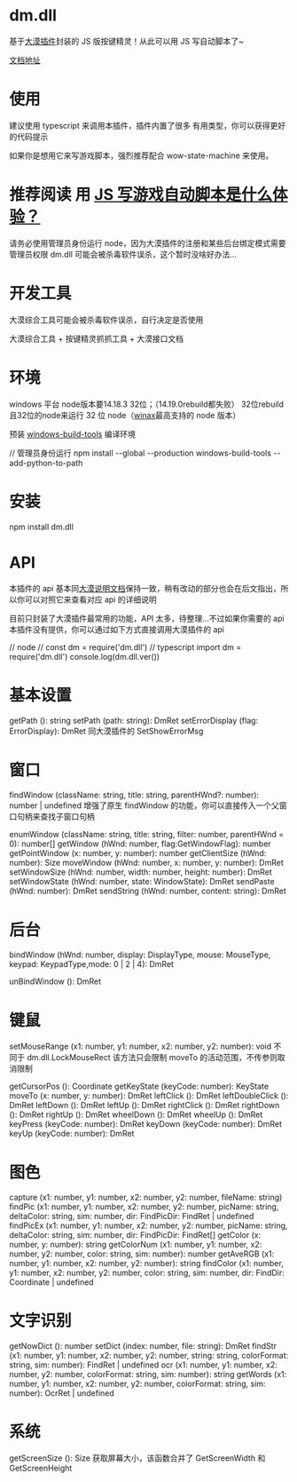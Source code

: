 # dm.dll

基于[大漠插件](http://www.dmwebsite.net/)封装的 JS 版按键精灵！从此可以用 JS 写自动脚本了~

[文档地址](https://aweiu.com/documents/dm.dll/)

# 使用
建议使用 typescript 来调用本插件，插件内置了很多 有用类型，你可以获得更好的代码提示

如果你是想用它来写游戏脚本，强烈推荐配合 wow-state-machine 来使用。

# 推荐阅读 用 [JS 写游戏自动脚本是什么体验？](https://aweiu.com/%E7%94%A8%20JS%20%E5%86%99%E6%B8%B8%E6%88%8F%E8%87%AA%E5%8A%A8%E8%84%9A%E6%9C%AC%E6%98%AF%E4%BB%80%E4%B9%88%E4%BD%93%E9%AA%8C%EF%BC%9F/)

请务必使用管理员身份运行 node，因为大漠插件的注册和某些后台绑定模式需要管理员权限
dm.dll 可能会被杀毒软件误杀，这个暂时没啥好办法…

# 开发工具
大漠综合工具可能会被杀毒软件误杀，自行决定是否使用

大漠综合工具 + 按键精灵抓抓工具 + 大漠接口文档
# 环境
windows 平台
node版本要14.18.3 32位；（14.19.0rebuild都失败）
32位rebuild且32位的node来运行
32 位 node（[winax](https://github.com/durs/node-activex)最高支持的 node 版本）

预装 [windows-build-tools](https://github.com/felixrieseberg/windows-build-tools) 编译环境

// 管理员身份运行
npm install --global --production windows-build-tools --add-python-to-path
# 安装
npm install dm.dll
# API
本插件的 api 基本同[大漠说明文档](https://github.com/aweiu/dm.dll/blob/master/tools/%E5%A4%A7%E6%BC%A0%E6%8E%A5%E5%8F%A3%E8%AF%B4%E6%98%8E.CHM?raw=true)保持一致，稍有改动的部分也会在后文指出，所以你可以对照它来查看对应 api 的详细说明

目前只封装了大漠插件最常用的功能，API 太多，待整理…不过如果你需要的 api 本插件没有提供，你可以通过如下方式直接调用大漠插件的 api

// node
// const dm = require('dm.dll')
// typescript
import dm = require('dm.dll')
console.log(dm.dll.ver())
# 基本设置
getPath (): string
setPath (path: string): DmRet
setErrorDisplay (flag: ErrorDisplay): DmRet
同大漠插件的 SetShowErrorMsg

# 窗口
findWindow (className: string, title: string, parentHWnd?: number): number | undefined
增强了原生 findWindow 的功能，你可以直接传入一个父窗口句柄来查找子窗口句柄

enumWindow (className: string, title: string, filter: number, parentHWnd = 0): number[]
getWindow (hWnd: number, flag:GetWindowFlag): number
getPointWindow (x: number, y: number): number
getClientSize (hWnd: number): Size
moveWindow (hWnd: number, x: number, y: number): DmRet
setWindowSize (hWnd: number, width: number, height: number): DmRet
setWindowState (hWnd: number, state: WindowState): DmRet
sendPaste (hWnd: number): DmRet
sendString (hWnd: number, content: string): DmRet
# 后台
bindWindow (hWnd: number, display: DisplayType, mouse: MouseType, keypad: KeypadType,mode: 0 | 2 | 4): DmRet

unBindWindow (): DmRet

# 键鼠
setMouseRange (x1: number, y1: number, x2: number, y2: number): void
不同于 dm.dll.LockMouseRect 该方法只会限制 moveTo 的活动范围，不传参则取消限制

getCursorPos (): Coordinate
getKeyState (keyCode: number): KeyState
moveTo (x: number, y: number): DmRet
leftClick (): DmRet
leftDoubleClick (): DmRet
leftDown (): DmRet
leftUp (): DmRet
rightClick (): DmRet
rightDown (): DmRet
rightUp (): DmRet
wheelDown (): DmRet
wheelUp (): DmRet
keyPress (keyCode: number): DmRet
keyDown (keyCode: number): DmRet
keyUp (keyCode: number): DmRet
# 图色
capture (x1: number, y1: number, x2: number, y2: number, fileName: string)
findPic (x1: number, y1: number, x2: number, y2: number, picName: string, deltaColor: string, sim: number, dir: FindPicDir: FindRet | undefined
findPicEx (x1: number, y1: number, x2: number, y2: number, picName: string, deltaColor: string, sim: number, dir: FindPicDir: FindRet[]
getColor (x: number, y: number): string
getColorNum (x1: number, y1: number, x2: number, y2: number, color: string, sim: number): number
getAveRGB (x1: number, y1: number, x2: number, y2: number): string
findColor (x1: number, y1: number, x2: number, y2: number, color: string, sim: number, dir: FindDir: Coordinate | undefined
# 文字识别
getNowDict (): number
setDict (index: number, file: string): DmRet
findStr (x1: number, y1: number, x2: number, y2: number, string: string, colorFormat: string, sim: number): FindRet | undefined
ocr (x1: number, y1: number, x2: number, y2: number, colorFormat: string, sim: number): string
getWords (x1: number, y1: number, x2: number, y2: number, colorFormat: string, sim: number): OcrRet | undefined
# 系统
getScreenSize (): Size
获取屏幕大小，该函数合并了 GetScreenWidth 和 GetScreenHeight

